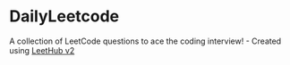 # DailyLeetcode
A collection of LeetCode questions to ace the coding interview! - Created using [LeetHub v2](https://github.com/arunbhardwaj/LeetHub-2.0)
